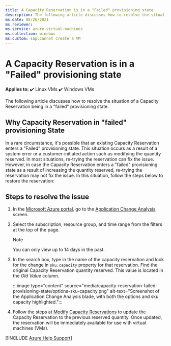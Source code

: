```yaml
---
title: A Capacity Reservation is in a "Failed" provisioning state
description: The following article discusses how to resolve the situation of a Capacity Reservation being in a "failed" provisioning state.
ms.date: 08/26/2021
ms.reviewer: 
ms.service: azure-virtual-machines
ms.collection: windows
ms.custom: sap:Cannot create a VM
---
```


# A Capacity Reservation is in a "Failed" provisioning state

**Applies to:** :heavy_check_mark: Linux VMs :heavy_check_mark: Windows VMs

The following article discusses how to resolve the situation of a Capacity Reservation being in a "failed" provisioning state.

## Why Capacity Reservation in "failed" provisioning State

In a rare circumstance, it's possible that an existing Capacity Reservation enters a "Failed" provisioning state. This situation occurs as a result of a system error or a customer-initiated action such as modifying the quantity reserved. In most situations, re-trying the reservation can fix the issue. However, in case the Capacity Reservation enters a "failed" provisioning state as a result of increasing the quantity reserved, re-trying the reservation may not fix the issue. In this situation, follow the steps below to restore the reservation:

## Steps to resolve the issue

1. In the [Microsoft Azure portal](https://ms.portal.azure.com/), go to the [Application Change Analysis](https://ms.portal.azure.com/#blade/Microsoft_Azure_ChangeAnalysis/ChangeAnalysisBaseBlade) screen.

1. Select the subscription, resource group, and time range from the filters at the top of the page.

   > [!NOTE]
   > You can only view up to 14 days in the past.

1. In the search box, type in the name of the capacity reservation and look for the change in `sku.capacity` property for that reservation. Find the original Capacity Reservation quantity reserved. This value is located in the *Old Value* column.

   :::image type="content" source="media/capacity-reservation-failed-provisioning-state/options-sku-capacity.png" alt-text="Screenshot of the Application Change Analysis blade, with both the options and sku capacity highlighted.":::

1. Follow the steps at [Modify Capacity Reservations](/azure/virtual-machines/capacity-reservation-modify) to update the Capacity Reservation to the previous reserved quantity. Once updated, the reservation will be immediately available for use with virtual machines (VMs).

[!INCLUDE [Azure Help Support](../../../includes/azure-help-support.md)]
